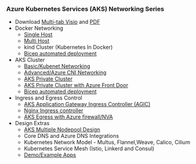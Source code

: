 ### Azure Kubernetes Services (AKS) Networking Series

- Download [Multi-tab Visio](aks-all-reference-architectures-visio.vsdx) and [PDF](aks-all-reference-architectures-PDF.pdf)
- Docker Networking
  - [Single Host](README-docker-singlehost.md)
  - [Multi Host](README-docker-multihost.md)
  - kind Cluster (Kubernetes In Docker)
  - [Bicep automated deployment](../bicep/dockerhost)
- AKS Cluster
  - [Basic/Kubenet Networking](README-kubenet.md)
  - [Advanced/Azure CNI Networking](README-advanced.md)
  - [AKS Private Cluster](README-private-cluster.md)
  - [AKS Private Cluster with Azure Front Door](README-private-cluster-with-AFD.md)
  - [Bicep automated deployment](../bicep/aks)
- Ingress and Egress Control
  - [AKS Application Gateway Ingress Controller (AGIC)](README-ingress-appgw.md)
  - [Nginx Ingress controller](README-ingress-nginx.md)
  - [AKS Egress with Azure firewall/NVA](README-aks-egress.md)
- Design Extras
  - [AKS Multiple Nodepool Design](README-multinode.md)
  - Core DNS and Azure DNS Integrations
  - Kubernetes Network Model - Multus, Flannel,Weave, Calico, Cilium
  - Kubernetes Service Mesh (Istio, Linkerd and Consul)
  - [ Demo/Example Apps ](README-common.md)
